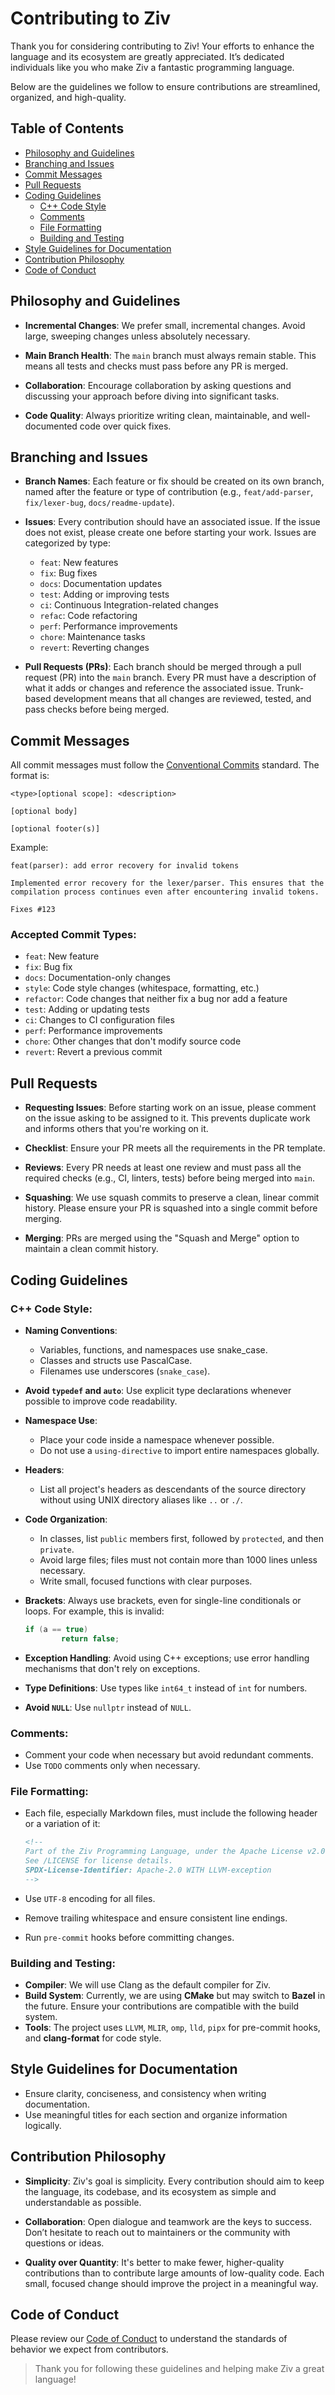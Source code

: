 <!--
Part of the Ziv Programming Language, under the Apache License v2.0 with LLVM
See /LICENSE for license details.
SPDX-License-Identifier: Apache-2.0 WITH LLVM-exception
-->

# Contributing to Ziv

Thank you for considering contributing to Ziv! Your efforts to enhance the language and its ecosystem are greatly appreciated. It’s dedicated individuals like you who make Ziv a fantastic programming language.

Below are the guidelines we follow to ensure contributions are streamlined, organized, and high-quality.

## Table of Contents

- [Philosophy and Guidelines](#philosophy-and-guidelines)
- [Branching and Issues](#branching-and-issues)
- [Commit Messages](#commit-messages)
- [Pull Requests](#pull-requests)
- [Coding Guidelines](#coding-guidelines)
    - [C++ Code Style](#c-code-style)
    - [Comments](#comments)
    - [File Formatting](#file-formatting)
    - [Building and Testing](#building-and-testing)
- [Style Guidelines for Documentation](#style-guidelines-for-documentation)
- [Contribution Philosophy](#contribution-philosophy)
- [Code of Conduct](#code-of-conduct)

## Philosophy and Guidelines

- **Incremental Changes**: We prefer small, incremental changes. Avoid large, sweeping changes unless absolutely necessary.

- **Main Branch Health**: The `main` branch must always remain stable. This means all tests and checks must pass before any PR is merged.

- **Collaboration**: Encourage collaboration by asking questions and discussing your approach before diving into significant tasks.

- **Code Quality**: Always prioritize writing clean, maintainable, and well-documented code over quick fixes.


## Branching and Issues

- **Branch Names**: Each feature or fix should be created on its own branch, named after the feature or type of contribution (e.g., `feat/add-parser`, `fix/lexer-bug`, `docs/readme-update`).

- **Issues**: Every contribution should have an associated issue. If the issue does not exist, please create one before starting your work. Issues are categorized by type:
    - `feat`: New features
    - `fix`: Bug fixes
    - `docs`: Documentation updates
    - `test`: Adding or improving tests
    - `ci`: Continuous Integration-related changes
    - `refac`: Code refactoring
    - `perf`: Performance improvements
    - `chore`: Maintenance tasks
    - `revert`: Reverting changes

- **Pull Requests (PRs)**: Each branch should be merged through a pull request (PR) into the `main` branch. Every PR must have a description of what it adds or changes and reference the associated issue. Trunk-based development means that all changes are reviewed, tested, and pass checks before being merged.

## Commit Messages

All commit messages must follow the [Conventional Commits](https://www.conventionalcommits.org/en/v1.0.0/) standard. The format is:

```
<type>[optional scope]: <description>

[optional body]

[optional footer(s)]
```

Example:

```
feat(parser): add error recovery for invalid tokens

Implemented error recovery for the lexer/parser. This ensures that the compilation process continues even after encountering invalid tokens.

Fixes #123
```

### Accepted Commit Types:

- `feat`: New feature
- `fix`: Bug fix
- `docs`: Documentation-only changes
- `style`: Code style changes (whitespace, formatting, etc.)
- `refactor`: Code changes that neither fix a bug nor add a feature
- `test`: Adding or updating tests
- `ci`: Changes to CI configuration files
- `perf`: Performance improvements
- `chore`: Other changes that don't modify source code
- `revert`: Revert a previous commit


## Pull Requests

- **Requesting Issues**: Before starting work on an issue, please comment on the issue asking to be assigned to it. This prevents duplicate work and informs others that you're working on it.

- **Checklist**: Ensure your PR meets all the requirements in the PR template.

- **Reviews**: Every PR needs at least one review and must pass all the required checks (e.g., CI, linters, tests) before being merged into `main`.

- **Squashing**: We use squash commits to preserve a clean, linear commit history. Please ensure your PR is squashed into a single commit before merging.

- **Merging**: PRs are merged using the "Squash and Merge" option to maintain a clean commit history.

## Coding Guidelines

### C++ Code Style:

- **Naming Conventions**:
    - Variables, functions, and namespaces use snake_case.
    - Classes and structs use PascalCase.
    - Filenames use underscores (`snake_case`).

- **Avoid `typedef` and `auto`**: Use explicit type declarations whenever possible to improve code readability.

- **Namespace Use**:
    - Place your code inside a namespace whenever possible.
    - Do not use a `using-directive` to import entire namespaces globally.

- **Headers**:
    - List all project's headers as descendants of the source directory without using UNIX directory aliases like `..` or `./`.

- **Code Organization**:
    - In classes, list `public` members first, followed by `protected`, and then `private`.
    - Avoid large files; files must not contain more than 1000 lines unless necessary.
    - Write small, focused functions with clear purposes.

- **Brackets**: Always use brackets, even for single-line conditionals or loops. For example, this is invalid:

    ```cpp
    if (a == true)
            return false;
    ```

- **Exception Handling**: Avoid using C++ exceptions; use error handling mechanisms that don't rely on exceptions.

- **Type Definitions**: Use types like `int64_t` instead of `int` for numbers.

- **Avoid `NULL`**: Use `nullptr` instead of `NULL`.

### Comments:

- Comment your code when necessary but avoid redundant comments.
- Use `TODO` comments only when necessary.

### File Formatting:

- Each file, especially Markdown files, must include the following header or a variation of it:

    ```markdown
    <!--
    Part of the Ziv Programming Language, under the Apache License v2.0 with LLVM
    See /LICENSE for license details.
    SPDX-License-Identifier: Apache-2.0 WITH LLVM-exception
    -->
    ```

- Use `UTF-8` encoding for all files.

- Remove trailing whitespace and ensure consistent line endings.

- Run `pre-commit` hooks before committing changes.

### Building and Testing:

- **Compiler**: We will use Clang as the default compiler for Ziv.
- **Build System**: Currently, we are using **CMake** but may switch to **Bazel** in the future. Ensure your contributions are compatible with the build system.
- **Tools**: The project uses `LLVM`, `MLIR`, `omp`, `lld`, `pipx` for pre-commit hooks, and **clang-format** for code style.

## Style Guidelines for Documentation

- Ensure clarity, conciseness, and consistency when writing documentation.
- Use meaningful titles for each section and organize information logically.

## Contribution Philosophy

- **Simplicity**: Ziv's goal is simplicity. Every contribution should aim to keep the language, its codebase, and its ecosystem as simple and understandable as possible.

- **Collaboration**: Open dialogue and teamwork are the keys to success. Don’t hesitate to reach out to maintainers or the community with questions or ideas.

- **Quality over Quantity**: It's better to make fewer, higher-quality contributions than to contribute large amounts of low-quality code. Each small, focused change should improve the project in a meaningful way.

## Code of Conduct

Please review our [Code of Conduct](CODE_OF_CONDUCT.md) to understand the standards of behavior we expect from contributors.

> Thank you for following these guidelines and helping make Ziv a great language!
